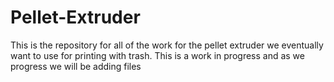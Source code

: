 # Pellet-Extruder
This is the repository for all of the work for the pellet extruder we eventually want to use for printing with trash. This is a work in progress and as we progress we will be adding files
